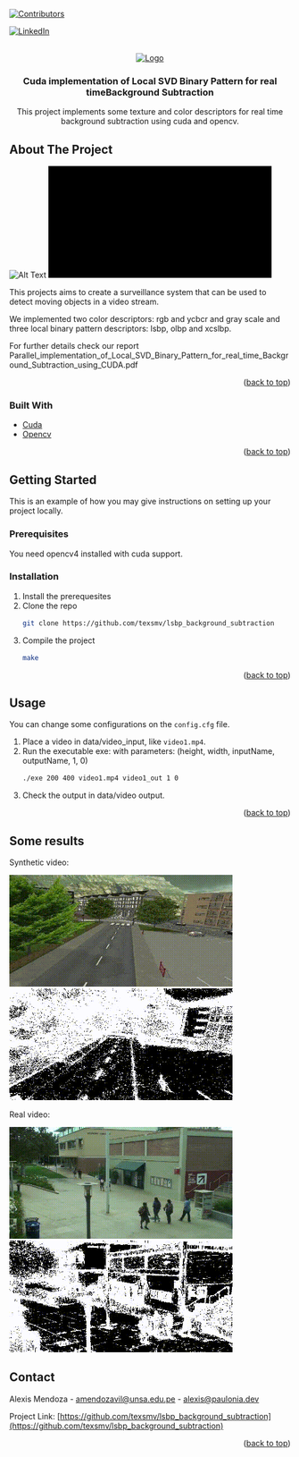 <div id="top"></div>

[![Contributors][contributors-shield]][contributors-url]
<!-- [![Forks][forks-shield]][forks-url]
[![Stargazers][stars-shield]][stars-url]
[![Issues][issues-shield]][issues-url]
[![MIT License][license-shield]][license-url] -->
[![LinkedIn][linkedin-shield]][linkedin-url]



<!-- PROJECT LOGO -->
<br />
<div align="center">
  <a href="https://github.com/github_username/repo_name">
    <img src="images/logo.png" alt="Logo" width="80" height="80">
  </a>

<h3 align="center">Cuda implementation of Local SVD Binary Pattern for real timeBackground Subtraction</h3>

  <p align="center">
    This project implements some texture and color descriptors for real time background subtraction using cuda and opencv.
    <br />
  </p>
</div>


<!-- ABOUT THE PROJECT -->
## About The Project

<!-- [![Product Name Screen Shot][product-screenshot]](https://example.com) -->
![Alt Text](images/car-overhead_real.gif)
![Alt Text](images/car-overhead_mask.gif)

This projects aims to create a surveillance system that can be used to detect moving objects in a video stream.

We implemented two color descriptors: rgb and ycbcr and gray scale and three local binary pattern descriptors: lsbp, olbp and xcslbp.

For further details check our report Parallel_implementation_of_Local_SVD_Binary_Pattern_for_real_time_Background_Subtraction_using_CUDA.pdf

<p align="right">(<a href="#top">back to top</a>)</p>



### Built With

* [Cuda](https://developer.nvidia.com/cuda-toolkit)
* [Opencv](https://opencv.org/)

<p align="right">(<a href="#top">back to top</a>)</p>



<!-- GETTING STARTED -->
## Getting Started

This is an example of how you may give instructions on setting up your project locally.

### Prerequisites

You need opencv4 installed with cuda support.

### Installation

1. Install the prerequesites
2. Clone the repo
   ```sh
   git clone https://github.com/texsmv/lsbp_background_subtraction
   ```
3. Compile the project
   ```sh
   make
   ```

<p align="right">(<a href="#top">back to top</a>)</p>



<!-- USAGE EXAMPLES -->
## Usage

You can change some configurations on the `config.cfg` file.

1. Place a video in data/video_input, like `video1.mp4`.
2. Run the executable exe: with parameters: (height, width, inputName, outputName, 1, 0)
   ```sh
   ./exe 200 400 video1.mp4 video1_out 1 0
   ```
3. Check the output in data/video output.
<p align="right">(<a href="#top">back to top</a>)</p>



## Some results

<!-- [![Product Name Screen Shot][product-screenshot]](https://example.com) -->
<p> Synthetic video: </p>

![Alt Text](images/video2_real.gif)
![Alt Text](images/video2_mask.gif)

<p> Real video: </p>

![Alt Text](images/VIRAT1_real.gif)
![Alt Text](images/VIRAT1_mask.gif)

<!-- CONTACT -->
## Contact

Alexis Mendoza - amendozavil@unsa.edu.pe - alexis@paulonia.dev

Project Link: [https://github.com/texsmv/lsbp_background_subtraction](https://github.com/texsmv/lsbp_background_subtraction)

<p align="right">(<a href="#top">back to top</a>)</p>




<!-- MARKDOWN LINKS & IMAGES -->
<!-- https://www.markdownguide.org/basic-syntax/#reference-style-links -->
[contributors-shield]: https://img.shields.io/github/contributors/github_username/repo_name.svg?style=for-the-badge
[contributors-url]: https://github.com/texsmv/lsbp_background_subtraction/graphs/contributors
[forks-shield]: https://img.shields.io/github/forks/github_username/repo_name.svg?style=for-the-badge
[forks-url]: https://github.com/github_username/repo_name/network/members
[stars-shield]: https://img.shields.io/github/stars/github_username/repo_name.svg?style=for-the-badge
[stars-url]: https://github.com/github_username/repo_name/stargazers
[issues-shield]: https://img.shields.io/github/issues/github_username/repo_name.svg?style=for-the-badge
[issues-url]: https://github.com/github_username/repo_name/issues
[license-shield]: https://img.shields.io/github/license/github_username/repo_name.svg?style=for-the-badge
[license-url]: https://github.com/github_username/repo_name/blob/master/LICENSE.txt
[linkedin-shield]: https://img.shields.io/badge/-LinkedIn-black.svg?style=for-the-badge&logo=linkedin&colorB=555
[linkedin-url]: https://www.linkedin.com/in/alexismv/
[product-screenshot]: images/screenshot.png

